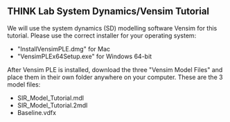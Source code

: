 ## THINK Lab System Dynamics/Vensim Tutorial

We will use the system dynamics (SD) modelling software Vensim for this tutorial.
Please use the correct installer for your operating system:
- "InstallVensimPLE.dmg" for Mac
- "VensimPLEx64Setup.exe" for Windows 64-bit

After Vensim PLE is installed, download the three "Vensim Model Files" and place them in their own folder anywhere on your computer.
These are the 3 model files:
- SIR_Model_Tutorial.mdl
- SIR_Model_Tutorial.2mdl
- Baseline.vdfx
